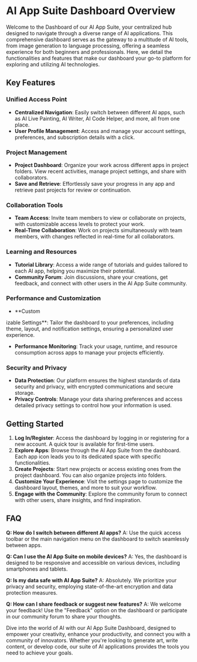 # AI App Suite Dashboard Overview

Welcome to the Dashboard of our AI App Suite, your centralized hub designed to navigate through a diverse range of AI applications. This comprehensive dashboard serves as the gateway to a multitude of AI tools, from image generation to language processing, offering a seamless experience for both beginners and professionals. Here, we detail the functionalities and features that make our dashboard your go-to platform for exploring and utilizing AI technologies.

## Key Features

### Unified Access Point
- **Centralized Navigation**: Easily switch between different AI apps, such as AI Live Painting, AI Writer, AI Code Helper, and more, all from one place.
- **User Profile Management**: Access and manage your account settings, preferences, and subscription details with a click.

### Project Management
- **Project Dashboard**: Organize your work across different apps in project folders. View recent activities, manage project settings, and share with collaborators.
- **Save and Retrieve**: Effortlessly save your progress in any app and retrieve past projects for review or continuation.

### Collaboration Tools
- **Team Access**: Invite team members to view or collaborate on projects, with customizable access levels to protect your work.
- **Real-Time Collaboration**: Work on projects simultaneously with team members, with changes reflected in real-time for all collaborators.

### Learning and Resources
- **Tutorial Library**: Access a wide range of tutorials and guides tailored to each AI app, helping you maximize their potential.
- **Community Forum**: Join discussions, share your creations, get feedback, and connect with other users in the AI App Suite community.

### Performance and Customization
- **Custom

izable Settings**: Tailor the dashboard to your preferences, including theme, layout, and notification settings, ensuring a personalized user experience.
- **Performance Monitoring**: Track your usage, runtime, and resource consumption across apps to manage your projects efficiently.

### Security and Privacy
- **Data Protection**: Our platform ensures the highest standards of data security and privacy, with encrypted communications and secure storage.
- **Privacy Controls**: Manage your data sharing preferences and access detailed privacy settings to control how your information is used.

## Getting Started

1. **Log In/Register**: Access the dashboard by logging in or registering for a new account. A quick tour is available for first-time users.
2. **Explore Apps**: Browse through the AI App Suite from the dashboard. Each app icon leads you to its dedicated space with specific functionalities.
3. **Create Projects**: Start new projects or access existing ones from the project dashboard. You can also organize projects into folders.
4. **Customize Your Experience**: Visit the settings page to customize the dashboard layout, themes, and more to suit your workflow.
5. **Engage with the Community**: Explore the community forum to connect with other users, share insights, and find inspiration.

## FAQ

**Q: How do I switch between different AI apps?**
A: Use the quick access toolbar or the main navigation menu on the dashboard to switch seamlessly between apps.

**Q: Can I use the AI App Suite on mobile devices?**
A: Yes, the dashboard is designed to be responsive and accessible on various devices, including smartphones and tablets.

**Q: Is my data safe with AI App Suite?**
A: Absolutely. We prioritize your privacy and security, employing state-of-the-art encryption and data protection measures.

**Q: How can I share feedback or suggest new features?**
A: We welcome your feedback! Use the "Feedback" option on the dashboard or participate in our community forum to share your thoughts.

Dive into the world of AI with our AI App Suite Dashboard, designed to empower your creativity, enhance your productivity, and connect you with a community of innovators. Whether you're looking to generate art, write content, or develop code, our suite of AI applications provides the tools you need to achieve your goals.

